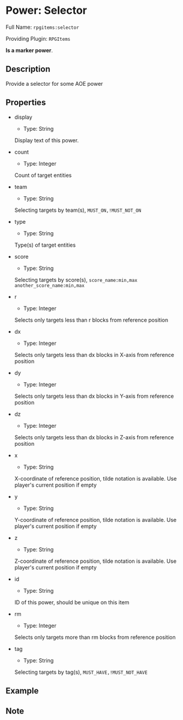 # Power: Selector

<!-- This file is generated ingame by `/rpgitem gen-wiki`. -->
<!-- Please only edit between "beginCustomXXXX" and "endCustomXXXX".  -->
<!-- If you want to edit description of this power or property, -->
<!-- please edit corresponding section in "resources/lang/en_US.yml" -->

Full Name: `rpgitems:selector`

Providing Plugin: `RPGItems`

**Is a marker power**.

<!-- beginCustomHeader -->
<!-- endCustomHeader -->

## Description

Provide a selector for some AOE power
<!-- beginCustomDescription -->
<!-- endCustomDescription -->

## Properties

* display

  * Type: String

  Display text of this power.

* count

  * Type: Integer

  Count of target entities

* team

  * Type: String

  Selecting targets by team(s), `MUST_ON,!MUST_NOT_ON`

* type

  * Type: String

  Type(s) of target entities

* score

  * Type: String

  Selecting targets by score(s), `score_name:min,max another_score_name:min,max`

* r

  * Type: Integer

  Selects only targets less than r blocks from reference position

* dx

  * Type: Integer

  Selects only targets less than dx blocks in X-axis from reference position

* dy

  * Type: Integer

  Selects only targets less than dx blocks in Y-axis from reference position

* dz

  * Type: Integer

  Selects only targets less than dx blocks in Z-axis from reference position

* x

  * Type: String

  X-coordinate of reference position, tilde notation is available. Use player's current position if empty

* y

  * Type: String

  Y-coordinate of reference position, tilde notation is available. Use player's current position if empty

* z

  * Type: String

  Z-coordinate of reference position, tilde notation is available. Use player's current position if empty

* id

  * Type: String

  ID of this power, should be unique on this item

* rm

  * Type: Integer

  Selects only targets more than rm blocks from reference position

* tag

  * Type: String

  Selecting targets by tag(s), `MUST_HAVE,!MUST_NOT_HAVE`

<!-- beginCustomProperties -->
<!-- endCustomProperties -->

## Example

<!-- beginCustomExample -->
<!-- endCustomExample -->

## Note

<!-- beginCustomNote -->
<!-- endCustomNote -->